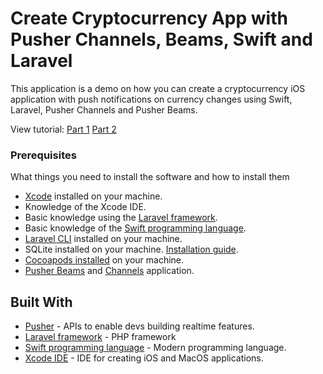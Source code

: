# Create Cryptocurrency App with Pusher Channels, Beams, Swift and Laravel
This application is a demo on how you can create a cryptocurrency iOS application with  push notifications on currency changes using Swift, Laravel, Pusher Channels and Pusher Beams.

View tutorial: [Part 1](https://pusher.com/tutorials/cryptocurrency-tracking-swift-laravel-part-1) [Part 2](https://pusher.com/tutorials/cryptocurrency-tracking-swift-laravel-part-2)

### Prerequisites

What things you need to install the software and how to install them

- [Xcode](https://developer.apple.com/xcode) installed on your machine.
- Knowledge of the Xcode IDE.
- Basic knowledge using the [Laravel framework](https://laravel.com).
- Basic knowledge of the [Swift programming language](http://developer.apple.com/swift).
- [Laravel CLI](https://laravel.com/docs/5.6/installation) installed on your machine.
- SQLite installed on your machine. [Installation guide](http://www.sqlitetutorial.net/download-install-sqlite/).
- [Cocoapods installed](https://guides.cocoapods.org/using/getting-started.html) on your machine.
- [Pusher Beams](https://pusher.com/beams) and [Channels](https://pusher.com/channels) application.

## Built With

* [Pusher](https://pusher.com/) - APIs to enable devs building realtime features.
* [Laravel framework](https://laravel.com/) - PHP framework
* [Swift programming language](https://developer.apple.com/swift/) - Modern programming language.
* [Xcode IDE](https://developer.apple.com/xcode/) - IDE for creating iOS and MacOS applications.
